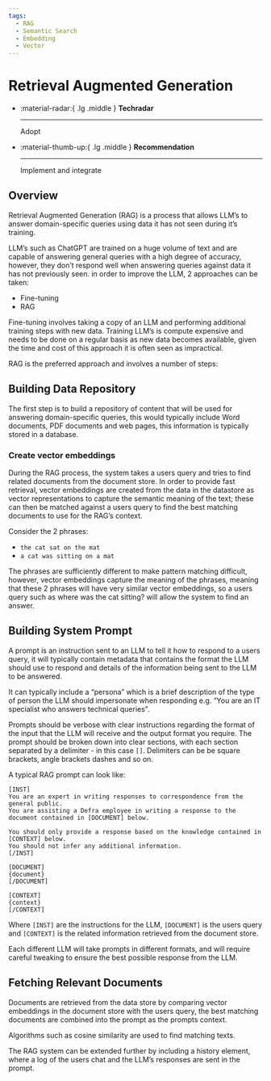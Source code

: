 ```yaml
---
tags:
  - RAG
  - Semantic Search
  - Embedding
  - Vector
---
```


# Retrieval Augmented Generation

<div class="grid cards" markdown>

-   :material-radar:{ .lg .middle } __Techradar__

    ---

    Adopt

-   :material-thumb-up:{ .lg .middle } __Recommendation__

    ---

    Implement and integrate

</div>

## Overview

Retrieval Augmented Generation (RAG) is a process that allows LLM’s to answer domain-specific queries using data it has not seen during it’s training.

LLM’s such as ChatGPT are trained on a huge volume of text and are capable of answering general queries with a high degree of accuracy, however, they don’t respond well when answering queries against data it has not previously seen. in order to improve the LLM, 2 approaches can be taken:

- Fine-tuning
- RAG

Fine-tuning involves taking a copy of an LLM and performing additional training steps with new data. Training LLM’s is compute expensive and needs to be done on a regular basis as new data becomes available, given the time and cost of this approach it is often seen as impractical.

RAG is the preferred approach and involves a number of steps:

## Building Data Repository

The first step is to build a repository of content that will be used for answering domain-specific queries, this would typically include Word documents, PDF documents and web pages, this information is typically stored in a database.

### Create vector embeddings

During the RAG process, the system takes a users query and tries to find related documents from the document store. In order to provide fast retrieval, vector embeddings are created from the data in the datastore as vector representations to capture the semantic meaning of the text; these can then be matched against a users query to find the best matching documents to use for the RAG’s context.

Consider the 2 phrases:

- `the cat sat on the mat`
- `a cat was sitting on a mat`

The phrases are sufficiently different to make pattern matching difficult, however, vector embeddings capture the meaning of the phrases, meaning that these 2 phrases will have very similar vector embeddings, so a users query such as where was the cat sitting? will allow the system to find an answer.

## Building System Prompt

A prompt is an instruction sent to an LLM to tell it how to respond to a users query, it will typically contain metadata that contains the format the LLM should use to respond and details of the information being sent to the LLM to be answered.

It can typically include a “persona” which is a brief description of the type of person the LLM should impersonate when responding e.g. “You are an IT specialist who answers technical queries”.

Prompts should be verbose with clear instructions regarding the format of the input that the LLM will receive and the output format you require. The prompt should be broken down into clear sections, with each section separated by a delimiter - in this case `[]`. Delimiters can be be square brackets, angle brackets dashes and so on.

A typical RAG prompt can look like:
```
[INST]
You are an expert in writing responses to correspondence from the general public. 
You are assisting a Defra employee in writing a response to the document contained in [DOCUMENT] below.

You should only provide a response based on the knowledge contained in [CONTEXT] below. 
You should not infer any additional information.
[/INST]

[DOCUMENT]
{document}
[/DOCUMENT]

[CONTEXT]
{context}
[/CONTEXT]
```
Where `[INST]` are the instructions for the LLM, `[DOCUMENT]` is the users query and `[CONTEXT]` is the related information retrieved from the document store.

Each different LLM will take prompts in different formats, and will require careful tweaking to ensure the best possible response from the LLM.

## Fetching Relevant Documents

Documents are retrieved from the data store by comparing vector embeddings in the document store with the users query, the best matching documents are combined into the prompt as the prompts context.

Algorithms such as cosine similarity are used to find matching texts.

The RAG system can be extended further by including a history element, where a log of the users chat and the LLM’s responses are sent in the prompt.
